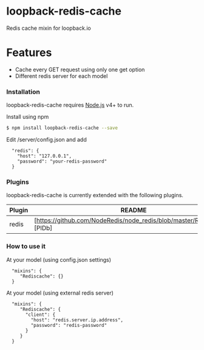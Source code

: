 # loopback-redis-cache
Redis cache mixin for loopback.io

# Features

  - Cache every GET request using only one get option
  - Different redis server for each model

### Installation

loopback-redis-cache requires [Node.js](https://nodejs.org/) v4+ to run.

 Install using npm

```sh
$ npm install loopback-redis-cache --save
```
Edit /server/config.json and add 
```
  "redis": {
    "host": "127.0.0.1",
    "password": "your-redis-password"
  }
```  
### Plugins

loopback-redis-cache is currently extended with the following plugins.

| Plugin | README |
| ------ | ------ |
| redis | [https://github.com/NodeRedis/node_redis/blob/master/README.md] [PlDb] |

### How to use it
At your model (using config.json settings)
```
  "mixins": {
     "Rediscache": {}      
  }
```  
At your model (using external redis server)
```
  "mixins": {
     "Rediscache": {
       "client": {
         "host": "redis.server.ip.address",
         "password": "redis-password"
       }
     }    
  }
  ```
